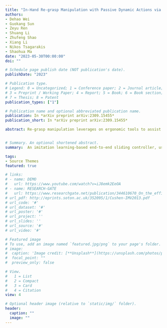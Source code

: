 ```yaml
---
title: "In-Hand Re-grasp Manipulation with Passive Dynamic Actions via Imitation Learning"
authors:
- Dehao Wei
- Guokang Sun
- Zeyu Ren
- Shuang Li
- Zhufeng Shao
- Xiang Li
- Nikos Tsagarakis
- Shaohua Ma
date: "2023-05-30T00:00:00"
doi: ""

# Schedule page publish date (NOT publication's date).
publishDate: "2023"

# Publication type.
# Legend: 0 = Uncategorized; 1 = Conference paper; 2 = Journal article;
# 3 = Preprint / Working Paper; 4 = Report; 5 = Book; 6 = Book section;
# 7 = Thesis; 8 = Patent
publication_types: ["1"]

# Publication name and optional abbreviated publication name.
publication: In *arXiv preprint arXiv:2309.15455*
publication_short: In *arXiv preprint arXiv:2309.15455*

abstract: Re-grasp manipulation leverages on ergonomic tools to assist humans in accomplishing diverse tasks. In certain scenarios, humans often employ external forces to effortlessly and precisely re-grasp tools like a hammer. Previous development on controllers for in-grasp sliding motion using passive dynamic actions (e.g.,gravity) relies on apprehension of finger-object contact information, and requires customized design for individual objects with varied geometry and weight distribution. It limits their adaptability to diverse objects. In this paper, we propose an end-to-end sliding motion controller based on imitation learning (IL) that necessitates minimal prior knowledge of object mechanics, relying solely on object position information. To expedite training convergence, we utilize a data glove to collect expert data trajectories and train the policy through Generative Adversarial Imitation Learning (GAIL). Simulation results demonstrate the controller's versatility in performing in-hand sliding tasks with objects of varying friction coefficients, geometric shapes, and masses. By migrating to a physical system using visual position estimation, the controller demonstrated an average success rate of 86%, surpassing the baseline algorithm's success rate of 35% of Behavior Cloning(BC) and 20% of Proximal Policy Optimization (PPO).


# Summary. An optional shortened abstract.
summary:  An imitation learning-based end-to-end sliding controller, using minimal object mechanics knowledge and only position info, is trained via GAIL with data glove-collected expert data. It shows versatility across objects in simulations and achieves 86% success in physical systems, outperforming BC (35%) and PPO (20%).

tags:
- Source Themes
featured: true

# links:
# - name: DEMO
#   url: https://www.youtube.com/watch?v=iJ8emk2EeOA
# - name: RESEARCH-GATE  
#   url: https://www.researchgate.net/publication/344610670_On_the_efficient_control_of_series-parallel_compliant_articulated_robots
# url_pdf: http://eprints.soton.ac.uk/352095/1/Cushen-IMV2013.pdf
# url_code: '#'
# url_dataset: '#'
# url_poster: '#'
# url_project: ''
# url_slides: ''
# url_source: '#'
# url_video: '#'

# Featured image
# To use, add an image named `featured.jpg/png` to your page's folder. 
# image:
#  caption: 'Image credit: [**Unsplash**](https://unsplash.com/photos/pLCdAaMFLTE)'
#  focal_point: ""
#  preview_only: false

# View.
#   1 = List
#   2 = Compact
#   3 = Card
#   4 = Citation
view: 4

# Optional header image (relative to `static/img/` folder).
header:
  caption: ""
  image: ""
---
```



